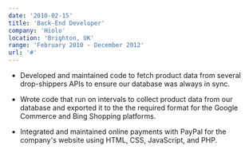 ```yaml
---
date: '2010-02-15'
title: 'Back-End Developer'
company: 'Hiolo'
location: 'Brighton, UK'
range: 'February 2010 - December 2012'
url: '#'
---
```


- Developed and maintained code to fetch product data from several drop-shippers APIs to ensure our database was always in sync.

- Wrote code that run on intervals to collect product data from our database and exported it to the the required format for the Google Commerce and Bing Shopping platforms.

- Integrated and maintained online payments with PayPal for the company's website using HTML, CSS, JavaScript, and PHP.
